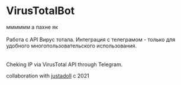 # VirusTotalBot

мммммм а пахне як
</br>
</br>
Работа с АРІ Вирус тотала.
Интеграция с телеграмом - только для удобного многопользовательского использования. </br>
</br>
</br>
Cheking IP via VirusTotal API through Telegram.






collaboration with <a href="https://github.com/justadoll">justadoll</a>
 c 2021
